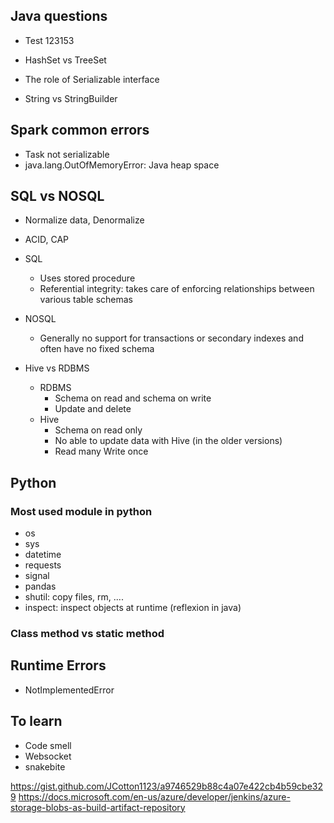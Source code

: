 ## Java questions

- Test 123153

- HashSet vs TreeSet
- The role of Serializable interface
- String vs StringBuilder 


## Spark common errors 
- Task not serializable
- java.lang.OutOfMemoryError: Java heap space

## SQL vs NOSQL
- Normalize data, Denormalize
- ACID, CAP
- SQL 
	- Uses stored procedure
	- Referential integrity: takes care of enforcing relationships between various table schemas
- NOSQL
    - Generally no support for transactions or secondary indexes and often have no fixed schema

- Hive vs RDBMS
	- RDBMS  
		- Schema on read and schema on write
		- Update and delete
	- Hive
		- Schema on read only 
    	- No able to update data with Hive (in the older versions)
		- Read many Write once
	
## Python

### Most used module in python

- os
- sys
- datetime
- requests
- signal
- pandas
- shutil: copy files, rm, ....
- inspect: inspect objects at runtime (reflexion in java) 

### Class method vs static method


## Runtime Errors
- NotImplementedError





## To learn 
- Code smell
- Websocket
- snakebite

https://gist.github.com/JCotton1123/a9746529b88c4a07e422cb4b59cbe329
https://docs.microsoft.com/en-us/azure/developer/jenkins/azure-storage-blobs-as-build-artifact-repository

